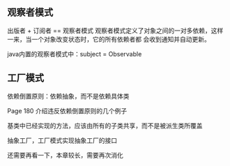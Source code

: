 ## 观察者模式
出版者 + 订阅者 == 观察者模式
观察者模式定义了对象之间的一对多依赖，这样一来，当一个对象改变状态时，它的所有依赖者都
会收到通知并自动更新。

java内置的观察者模式中：subject = Observable


## 工厂模式
依赖倒置原则：依赖抽象，而不是依赖具体类

Page 180 介绍违反依赖倒置原则的几个例子

基类中已经实现的方法，应该由所有的子类共享，而不是被派生类所覆盖

抽象工厂，工厂模式实现抽象工厂的接口

还需要再看一下，本章较长，需要再次消化
